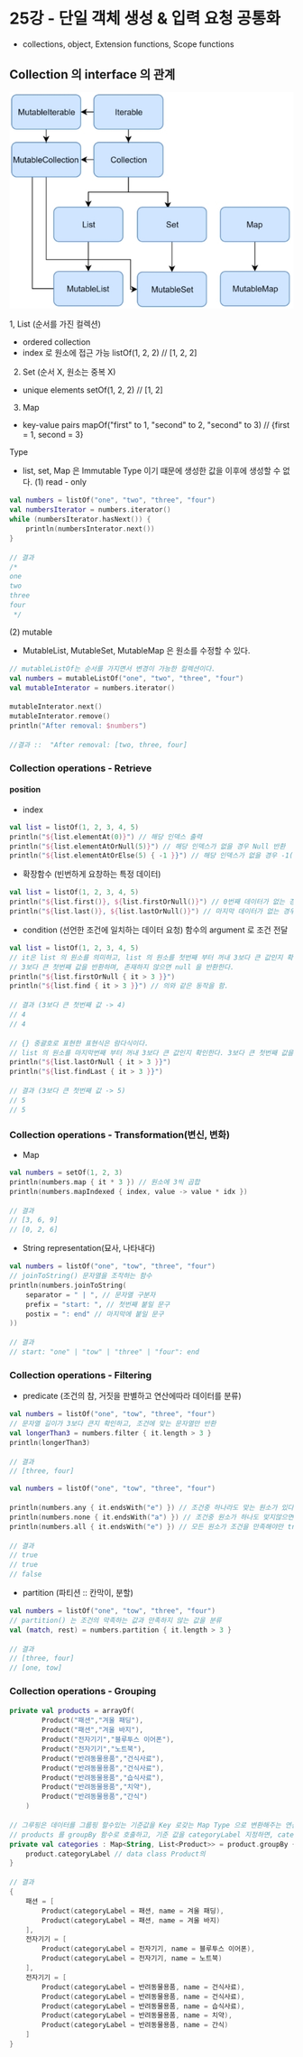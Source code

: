 # 25강 - 단일 객체 생성 & 입력 요청 공통화

- collections, object, Extension functions, Scope functions

## Collection 의 interface 의 관계

![img.png](img.png)

1, List (순서를 가진 컬렉션)

- ordered collection
- index 로 원소에 접근 가능 listOf(1, 2, 2) // [1, 2, 2]

2. Set (순서 X, 원소는 중복 X)

- unique elements setOf(1, 2, 2) // [1, 2]

3. Map

- key-value pairs mapOf("first" to 1, "second" to 2, "second" to 3) // {first = 1, second = 3}

Type

- list, set, Map 은 Immutable Type 이기 떄문에 생성한 값을 이후에 생성할 수 없다.
  (1) read - only

~~~kotlin
val numbers = listOf("one", "two", "three", "four")
val numbersIterator = numbers.iterator()
while (numbersIterator.hasNext()) {
    println(numbersInterator.next())
}

// 결과
/*
one
two
three
four
 */
~~~

(2) mutable

- MutableList, MutableSet, MutableMap 은 원소를 수정할 수 있다.

~~~kotlin
// mutableListOf는 순서를 가지면서 변경이 가능한 컬렉션이다.
val numbers = mutableListOf("one", "two", "three", "four")
val mutableInterator = numbers.iterator()

mutableInterator.next()
mutableInterator.remove()
println("After removal: $numbers")

//결과 ::  "After removal: [two, three, four]
~~~

### Collection operations - Retrieve

#### position

- index

~~~kotlin
val list = listOf(1, 2, 3, 4, 5)
println("${list.elementAt(0)}") // 해당 인덱스 출력
println("${list.elementAtOrNull(5)}") // 해당 인덱스가 없을 경우 Null 반환
println("${list.elementAtOrElse(5) { -1 }}") // 해당 인덱스가 없을 경우 -1(지정) 반환
~~~

- 확장함수 (빈번하게 요창하는 특정 데이터)

~~~kotlin
val list = listOf(1, 2, 3, 4, 5)
println("${list.first()}, ${list.firstOrNull()}") // 0번째 데이터가 없는 경우 null 반환
println("${list.last()}, ${list.lastOrNull()}") // 마지막 데이터가 없는 경우 null 반환
~~~

- condition (선언한 조건에 일치하는 데이터 요청)
  함수의 argument 로 조건 전달

~~~kotlin
val list = listOf(1, 2, 3, 4, 5)
// it은 list 의 원소를 의미하고, list 의 원소를 첫번째 부터 꺼내 3보다 큰 값인지 확인한다. 
// 3보다 큰 첫번째 값을 반환하며, 존재하지 않으면 null 을 반환한다.
println("${list.firstOrNull { it > 3 }}")
println("${list.find { it > 3 }}") // 의와 같은 동작을 함.

// 결과 (3보다 큰 첫번째 값 -> 4)
// 4
// 4

// {} 중괄호로 표현한 표현식은 람다식이다.
// list 의 원소를 마지막번째 부터 꺼내 3보다 큰 값인지 확인한다. 3보다 큰 첫번째 값을 반환하며, 존재하지 않으면 null 을 반환한다.
println("${list.lastOrNull { it > 3 }}")
println("${list.findLast { it > 3 }}")

// 결과 (3보다 큰 첫번째 값 -> 5)
// 5
// 5
~~~

### Collection operations - Transformation(변신, 변화)

- Map

~~~kotlin
val numbers = setOf(1, 2, 3)
println(numbers.map { it * 3 }) // 원소에 3씩 곱합
println(numbers.mapIndexed { index, value -> value * idx })

// 결과
// [3, 6, 9]
// [0, 2, 6]
~~~

- String representation(묘사, 나타내다)
~~~kotlin
val numbers = listOf("one", "tow", "three", "four")
// joinToString() 문자열을 조작하는 함수
println(numbers.joinToString(
    separator = " | ", // 문자열 구분자
    prefix = "start: ", // 첫번째 붙일 문구 
    postix = ": end" // 마지막에 붙일 문구
))

// 결과
// start: "one" | "tow" | "three" | "four": end
~~~

### Collection operations - Filtering

- predicate (조건의 참, 거짓을 판별하고 연산에따라 데이터를 분류)
~~~kotlin
val numbers = listOf("one", "tow", "three", "four")
// 문자열 길이가 3보다 큰지 확인하고, 조건에 맞는 문자열만 반환
val longerThan3 = numbers.filter { it.length > 3 }
println(longerThan3)

// 결과
// [three, four]
~~~

~~~kotlin
val numbers = listOf("one", "tow", "three", "four")

println(numbers.any { it.endsWith("e") }) // 조건중 하나라도 맞는 원소가 있다면 true 반환
println(numbers.none { it.endsWith("a") }) // 조건중 원소가 하나도 맞지않으면 true 반환
println(numbers.all { it.endsWith("e") }) // 모든 원소가 조건을 만족해야만 true

// 결과
// true
// true
// false
~~~

- partition (파티션 :: 칸막이, 분할)
~~~kotlin
val numbers = listOf("one", "tow", "three", "four")
// partition() 는 조건의 막족하는 값과 만족하지 않는 값을 분류
val (match, rest) = numbers.partition { it.length > 3 }

// 결과
// [three, four]
// [one, tow]
~~~

### Collection operations - Grouping

~~~kotlin
private val products = arrayOf(
        Product("패션","겨울 패딩"),
        Product("패션","겨울 바지"),
        Product("전자기기","블루투스 이어폰"),
        Product("전자기기","노트북"),
        Product("반려동물용품","건식사료"),
        Product("반려동물용품","건식사료"),
        Product("반려동물용품","습식사료"),
        Product("반려동물용품","치약"),
        Product("반려동물용품","간식")
    )

// 그루핑은 데이터를 그룹핑 할수있는 기준값을 Key 로갖는 Map Type 으로 변환해주는 연산인데 groupBy 가 이에 해당한다.
// products 를 groupBy 함수로 호출하고, 기준 값을 categoryLabel 지정하면, categoryLabel 값을 key 값으로 갖는 Map type 으로 변환 
private val categories : Map<String, List<Product>> = product.groupBy { product ->
    product.categoryLabel // data class Product의 
}

// 결과
{
    패션 = [
        Product(categoryLabel = 패션, name = 겨울 패딩),
        Product(categoryLabel = 패션, name = 겨울 바지)
    ],
    전자기기 = [
        Product(categoryLabel = 전자기기, name = 블루투스 이어폰),
        Product(categoryLabel = 전자기기, name = 노트북)
    ],
    전자기기 = [
        Product(categoryLabel = 반려동물용품, name = 건식사료),
        Product(categoryLabel = 반려동물용품, name = 건식사료),
        Product(categoryLabel = 반려동물용품, name = 습식사료),
        Product(categoryLabel = 반려동물용품, name = 치약),
        Product(categoryLabel = 반려동물용품, name = 간식)
    ]
}
~~~
